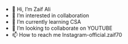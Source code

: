 - 👋 Hi, I’m Zaif Ali
- 👀 I’m interested in collaboration
- 🌱 I’m currently learning CSA
- 💞️ I’m looking to collaborate on YOUTUBE
- 📫 How to reach me Instagram-official.zaif70

<!---
Officialzaif70/Officialzaif70 is a ✨ special ✨ repository because its `README.md` (this file) appears on your GitHub profile.
You can click the Preview link to take a look at your changes.
--->
